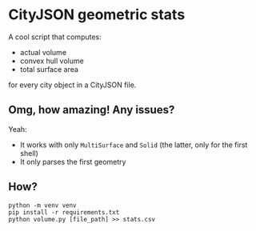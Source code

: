 # CityJSON geometric stats

A cool script that computes:
- actual volume
- convex hull volume
- total surface area

for every city object in a CityJSON file.

## Omg, how amazing! Any issues?

Yeah:
- It works with only `MultiSurface` and `Solid` (the latter, only for the first shell)
- It only parses the first geometry

## How?

```
python -m venv venv
pip install -r requirements.txt
python volume.py [file_path] >> stats.csv
```